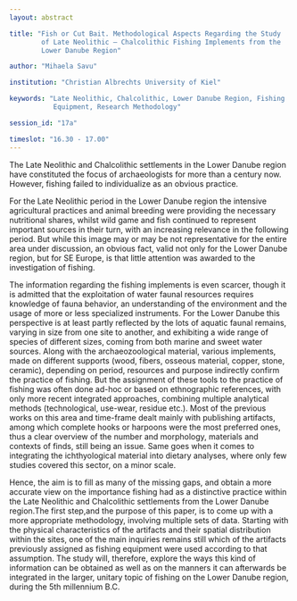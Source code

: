 ```yaml
---
layout: abstract

title: "Fish or Cut Bait. Methodological Aspects Regarding the Study
        of Late Neolithic – Chalcolithic Fishing Implements from the
        Lower Danube Region"

author: "Mihaela Savu"

institution: "Christian Albrechts University of Kiel"

keywords: "Late Neolithic, Chalcolithic, Lower Danube Region, Fishing
           Equipment, Research Methodology"

session_id: "17a"

timeslot: "16.30 - 17.00"
---
```


The Late Neolithic and Chalcolithic settlements in the Lower Danube
region have constituted the focus of archaeologists for more than a
century now. However, fishing failed to individualize as an obvious
practice.

For the Late Neolithic period in the Lower Danube region the intensive
agricultural practices and animal breeding were providing the
necessary nutritional shares, whilst wild game and fish continued to
represent important sources in their turn, with an increasing
relevance in the following period. But while this image may or may be
not representative for the entire area under discussion, an obvious
fact, valid not only for the Lower Danube region, but for SE Europe,
is that little attention was awarded to the investigation of fishing.

The information regarding the fishing implements is even scarcer,
though it is admitted that the exploitation of water faunal resources
requires knowledge of fauna behavior, an understanding of the
environment and the usage of more or less specialized instruments. For
the Lower Danube this perspective is at least partly reflected by the
lots of aquatic faunal remains, varying in size from one site to
another, and exhibiting a wide range of species of different sizes,
coming from both marine and sweet water sources. Along with the
archaeozoological material, various implements, made on different
supports (wood, fibers, osseous material, copper, stone, ceramic),
depending on period, resources and purpose indirectly confirm the
practice of fishing. But the assignment of these tools to the practice
of fishing was often done ad-hoc or based on ethnographic references,
with only more recent integrated approaches, combining multiple
analytical methods (technological, use-wear, residue etc.). Most of
the previous works on this area and time-frame dealt mainly with
publishing artifacts, among which complete hooks or harpoons were the
most preferred ones, thus a clear overview of the number and
morphology, materials and contexts of finds, still being an
issue. Same goes when it comes to integrating the ichthyological
material into dietary analyses, where only few studies covered this
sector, on a minor scale.

Hence, the aim is to fill as many of the missing gaps, and obtain a
more accurate view on the importance fishing had as a distinctive
practice within the Late Neolithic and Chalcolithic settlements from
the Lower Danube region.The first step,and the purpose of this paper,
is to come up with a more appropriate methodology, involving multiple
sets of data. Starting with the physical characteristics of the
artifacts and their spatial distribution within the sites, one of the
main inquiries remains still which of the artifacts previously
assigned as fishing equipment were used according to that
assumption. The study will, therefore, explore the ways this kind of
information can be obtained as well as on the manners it can
afterwards be integrated in the larger, unitary topic of fishing on
the Lower Danube region, during the 5th millennium B.C.